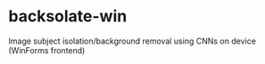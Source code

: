 # backsolate-win
Image subject isolation/background removal using CNNs on device (WinForms frontend)
